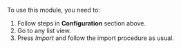 To use this module, you need to:

1.  Follow steps in **Configuration** section above.
2.  Go to any list view.
3.  Press *Import* and follow the import procedure as usual.
